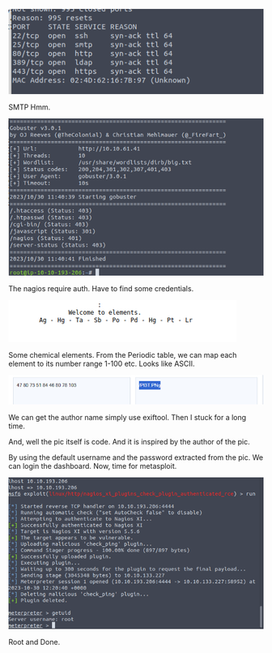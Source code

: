 ![image-20231030194225547](./assets/image-20231030194225547.png)

SMTP Hmm.

![image-20231030194330995](./assets/image-20231030194330995.png)

The nagios require auth. Have to find some credentials.

![image-20231030194355044](./assets/image-20231030194355044.png)

Some chemical elements. From the Periodic table, we can map each element to its number range 1-100 etc. Looks like ASCII.

![image-20231030194632860](./assets/image-20231030194632860.png)

We can get the author name simply use exiftool. Then I stuck for a long time.

And, well the pic itself is code. And it is inspired by the author of the pic.

By using the default username and the password extracted from the pic. We can login the dashboard. Now,  time for metasploit.

![image-20231030202056802](./assets/image-20231030202056802.png)

Root and Done.